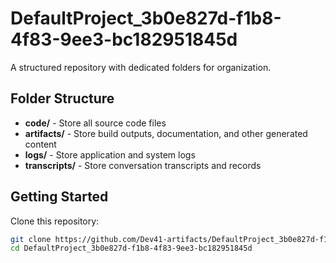 # DefaultProject_3b0e827d-f1b8-4f83-9ee3-bc182951845d
A structured repository with dedicated folders for organization.

## Folder Structure

- **code/** - Store all source code files
- **artifacts/** - Store build outputs, documentation, and other generated content
- **logs/** - Store application and system logs
- **transcripts/** - Store conversation transcripts and records

## Getting Started

Clone this repository:
```bash
git clone https://github.com/Dev41-artifacts/DefaultProject_3b0e827d-f1b8-4f83-9ee3-bc182951845d
cd DefaultProject_3b0e827d-f1b8-4f83-9ee3-bc182951845d
```
